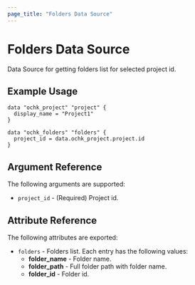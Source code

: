```yaml
---
page_title: "Folders Data Source"
---
```


# Folders Data Source

Data Source for getting folders list for selected project id.

## Example Usage

```hcl
data "ochk_project" "project" {
  display_name = "Project1"
}

data "ochk_folders" "folders" {
  project_id = data.ochk_project.project.id
}
```

## Argument Reference

The following arguments are supported:

* `project_id` - (Required) Project id.

## Attribute Reference

The following attributes are exported:
* `folders` - Folders list. Each entry has the following values:
    * **folder_name** - Folder name.
    * **folder_path** - Full folder path with folder name.
    * **folder_id** - Folder id.
